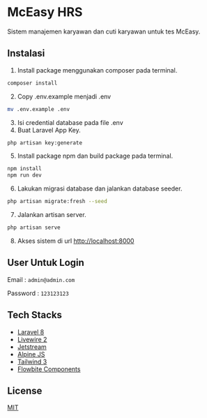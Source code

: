 # McEasy HRS

Sistem manajemen karyawan dan cuti karyawan untuk tes McEasy.

## Instalasi

1. Install package menggunakan composer pada terminal.

```bash
composer install
```

2. Copy .env.example menjadi .env

```bash
mv .env.example .env
```

3. Isi credential database pada file .env
4. Buat Laravel App Key.

```bash
php artisan key:generate
```

5. Install package npm dan build package pada terminal.

```bash
npm install
npm run dev
```

6. Lakukan migrasi database dan jalankan database seeder.

```bash
php artisan migrate:fresh --seed
```

7. Jalankan artisan server.

```bash
php artisan serve
```

8. Akses sistem di url [http://localhost:8000](http://localhost:8000)

## User Untuk Login

Email : `admin@admin.com`

Password : `123123123`

## Tech Stacks

-   [Laravel 8](https://laravel.com/docs/8.x)
-   [Livewire 2](https://laravel-livewire.com)
-   [Jetstream](https://jetstream.laravel.com/2.x/introduction.html)
-   [Alpine JS](https://alpinejs.dev)
-   [Tailwind 3](https://tailwindcss.com)
-   [Flowbite Components](https://flowbite.com/docs/getting-started/introduction)

## License

[MIT](https://choosealicense.com/licenses/mit/)
